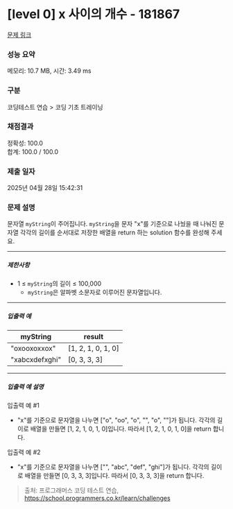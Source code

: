 # [level 0] x 사이의 개수 - 181867 

[문제 링크](https://school.programmers.co.kr/learn/courses/30/lessons/181867) 

### 성능 요약

메모리: 10.7 MB, 시간: 3.49 ms

### 구분

코딩테스트 연습 > 코딩 기초 트레이닝

### 채점결과

정확성: 100.0<br/>합계: 100.0 / 100.0

### 제출 일자

2025년 04월 28일 15:42:31

### 문제 설명

<p>문자열 <code>myString</code>이 주어집니다. <code>myString</code>을 문자 "x"를 기준으로 나눴을 때 나눠진 문자열 각각의 길이를 순서대로 저장한 배열을 return 하는 solution 함수를 완성해 주세요.</p>

<hr>

<h5>제한사항</h5>

<ul>
<li>1 ≤ <code>myString</code>의 길이 ≤ 100,000

<ul>
<li><code>myString</code>은 알파벳 소문자로 이루어진 문자열입니다.</li>
</ul></li>
</ul>

<hr>

<h5>입출력 예</h5>
<table class="table">
        <thead><tr>
<th>myString</th>
<th>result</th>
</tr>
</thead>
        <tbody><tr>
<td>"oxooxoxxox"</td>
<td>[1, 2, 1, 0, 1, 0]</td>
</tr>
<tr>
<td>"xabcxdefxghi"</td>
<td>[0, 3, 3, 3]</td>
</tr>
</tbody>
      </table>
<hr>

<h5>입출력 예 설명</h5>

<p>입출력 예 #1</p>

<ul>
<li>"x"를 기준으로 문자열을 나누면 ["o", "oo", "o", "", "o", ""]가 됩니다. 각각의 길이로 배열을 만들면 [1, 2, 1, 0, 1, 0]입니다. 따라서 [1, 2, 1, 0, 1, 0]을 return 합니다.</li>
</ul>

<p>입출력 예 #2</p>

<ul>
<li>"x"를 기준으로 문자열을 나누면 ["", "abc", "def", "ghi"]가 됩니다. 각각의 길이로 배열을 만들면 [0, 3, 3, 3]입니다. 따라서 [0, 3, 3, 3]을 return 합니다.</li>
</ul>


> 출처: 프로그래머스 코딩 테스트 연습, https://school.programmers.co.kr/learn/challenges